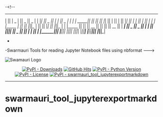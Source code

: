 -<!-- 
 _______  _     _  _______  ______    __   __  _______  __   __  ______    ___  
|       || | _ | ||   _   ||    _ |  |  |_|  ||   _   ||  | |  ||    _ |  |   | 
|  _____|| || || ||  |_|  ||   | ||  |       ||  |_|  ||  | |  ||   | ||  |   | 
| |_____ |       ||       ||   |_||_ |       ||       ||  |_|  ||   |_||_ |   | 
|_____  ||       ||       ||    __  ||       ||       ||       ||    __  ||   | 
 _____| ||   _   ||   _   ||   |  | || ||_|| ||   _   ||       ||   |  | ||   | 
|_______||__| |__||__| |__||___|  |_||_|   |_||__| |__||_______||___|  |_||___| 
 
-                                                   
-Swarmauri Tools for reading Jupyter Notebook files using nbformat
--->



![Swamauri Logo](https://res.cloudinary.com/dbjmpekvl/image/upload/v1730099724/Swarmauri-logo-lockup-2048x757_hww01w.png)

<p align="center">
    <a href="https://pypi.org/project/swarmauri_tool_jupyterexportmarkdown/">
        <img src="https://img.shields.io/pypi/dm/swarmauri_tool_jupyterexportmarkdown" alt="PyPI - Downloads"/></a>
    <a href="https://github.com/swarmauri/swarmauri-sdk/pkgs/community/swarmauri_tool_jupyterexportmarkdown/README.md">
        <img src="https://hits.seeyoufarm.com/api/count/incr/badge.svg?url=https://github.com/swarmauri/swarmauri-sdk/pkgs/community/swarmauri_tool_jupyterexportmarkdown/README.md&count_bg=%2379C83D&title_bg=%23555555&icon=&icon_color=%23E7E7E7&title=hits&edge_flat=false" alt="GitHub Hits"/></a>
    <a href="https://pypi.org/project/swarmauri_tool_jupyterexportmarkdown/">
        <img src="https://img.shields.io/pypi/pyversions/swarmauri_tool_jupyterexportmarkdown" alt="PyPI - Python Version"/></a>
    <a href="https://pypi.org/project/swarmauri_tool_jupyterexportmarkdown/">
        <img src="https://img.shields.io/pypi/l/swarmauri_tool_jupyterexportmarkdown" alt="PyPI - License"/></a>
    <a href="https://pypi.org/project/swarmauri_tool_jupyterexportmarkdown/">
        <img src="https://img.shields.io/pypi/v/swarmauri_tool_jupyterexportmarkdown?label=swarmauri_tool_jupyterexportmarkdown&color=green" alt="PyPI - swarmauri_tool_jupyterexportmarkdown"/></a>
</p>

---

# swarmauri_tool_jupyterexportmarkdown
